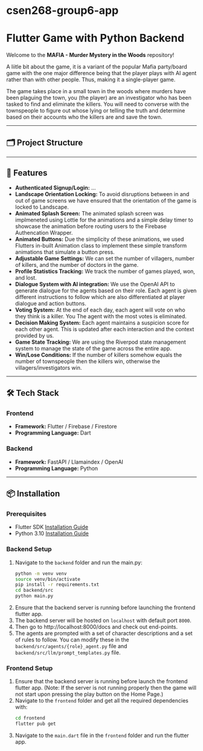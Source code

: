 # csen268-group6-app
# Flutter Game with Python Backend

Welcome to the **MAFIA - Murder Mystery in the Woods** repository!

A liitle bit about the game, it is a variant of the popular Mafia party/board game
with the one major difference being that the player plays with AI agent rather than
with other people. Thus, making it a single-player game.

The game takes place in a small town in the woods where murders have been plaguing the town,
you (the player) are an investigator who has been tasked to find and eliminate the killers.
You will need to converse with the townspeople to figure out whose lying or telling the truth
and determine based on their accounts who the killers are and save the town.

---

## 🗂️ Project Structure


---

## 🚀 Features

- **Authenticated Signup/Login:** ...
- **Landscape Orientation Locking:** To avoid disruptions between in and out of game screens we have ensured that the orientation of the game is locked to Landscape.
- **Animated Splash Screen:** The animated splash screen was implmeneted using Lottie for the animations and a simple delay timer to showcase the animation before routing users to the Firebase Authencation Wrapper.
- **Animated Buttons:** Due the simplicity of these animations, we used Flutters in-built Animation class to implement these simple transform animations that simulate a button press.
- **Adjustable Game Settings:** We can set the number of villagers, number of killers, and the number of doctors in the game.
- **Profile Statistics Tracking:** We track the number of games played, won, and lost.
- **Dialogue System with AI integration:** We use the OpenAI API to generate dialogue for the agents based on their role. Each agent is given different instructions to follow which are also differentiated at player dialogue and action buttons.
- **Voting System:** At the end of each day, each agent will vote on who they think is a killer. You The agent with the most votes is eliminated.
- **Decision Making System:** Each agent maintains a suspicion score for each other agent. This is updated after each interaction and the context provided by us. 
- **Game State Tracking:** We are using the Riverpod state management system to manage the state of the game across the entire app. 
- **Win/Lose Conditions:** If the number of killers somehow equals the number of townspeople then the killers win, otherwise the villagers/investigators win.

---

## 🛠️ Tech Stack

### Frontend
- **Framework:** Flutter / Firebase / Firestore
- **Programming Language:** Dart

### Backend
- **Framework:** FastAPI / Llamaindex / OpenAI
- **Programming Language:** Python

---

## 📦 Installation

### Prerequisites
- Flutter SDK [Installation Guide](https://flutter.dev/docs/get-started/install)
- Python 3.10 [Installation Guide](https://www.python.org/downloads/)

### Backend Setup
1. Navigate to the `backend` folder and run the main.py:
   ```bash
   python -m venv venv
   source venv/bin/activate
   pip install -r requirements.txt
   cd backend/src
   python main.py
   ```
2. Ensure that the backend server is running before launching the frontend flutter app.
3. The backend server will be hosted on `localhost` with default port `8000`.
4. Then go to http://localhost:8000/docs and check out end-points.
5. The agents are prompted with a set of character descriptions and a set of rules to follow. You can modify these in the `backend/src/agents/{role}_agent.py` file and `backend/src/llm/prompt_templates.py` file.

### Frontend Setup
1. Ensure that the backend server is running before launch the frontend flutter app.
(Note: If the server is not running properly then the game will not start upon pressing the play button on the Home Page.)
2. Navigate to the `frontend` folder and get all the required dependencies with:
    ```bash
    cd frontend
    flutter pub get
    ```
3. Navigate to the `main.dart` file in the `frontend` folder and run the flutter app.

